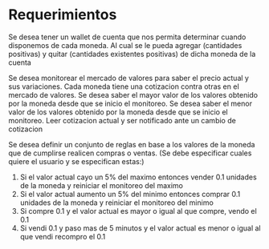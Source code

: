 # Requerimientos

Se desea tener un wallet de cuenta que nos permita determinar cuando disponemos de cada moneda.
Al cual se le pueda agregar (cantidades positivas) y quitar (cantidades existentes positivas) de dicha moneda de la cuenta

Se desea monitorear el mercado de valores para saber el precio actual y sus variaciones.
Cada moneda tiene una cotizacion contra otras en el mercado de valores.
Se desea saber el mayor valor de los valores obtenido por la moneda desde que se inicio el monitoreo.
Se desea saber el menor valor de los valores obtenido por la moneda desde que se inicio el monitoreo.
Leer cotizacion actual y ser notificado ante un cambio de cotizacion

Se desea definir un conjunto de reglas en base a los valores de la moneda que de cumplirse realicen compras o ventas.
(Se debe especificar cuales quiere el usuario y se especifican estas:)

1. Si el valor actual cayo un 5% del maximo entonces vender 0.1 unidades de la moneda y reiniciar el monitoreo del maximo
2. Si el valor actual aumento un 5% del minimo entonces comprar 0.1 unidades de la moneda y reiniciar el monitoreo del minimo
3. Si compre 0.1 y el valor actual es mayor o igual al que compre, vendo el 0.1
4. Si vendi 0.1 y paso mas de 5 minutos y el valor actual es menor o igual al que vendi recompro el 0.1